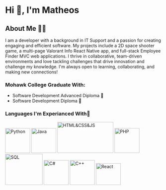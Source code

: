 # Hi 👋, I'm Matheos

## About Me 👨‍💻
I am a developer with a background in IT Support and a passion for creating engaging and efficient software.
My projects include a 2D space shooter game, a multi-page Valorant Info React Native app, and full-stack Employee Finder MVC web applications.
I thrive in collaborative, team-driven environments and love tackling challenges that drive innovation and challenge my knowledge.
I'm always open to learning, collaborating, and making new connections!

### Mohawk College Graduate With:
-  Software Development Advanced Diploma 📜
-  Software Development Diploma 📃

### Languages I'm Experianced With💬
<img src="https://github.com/user-attachments/assets/5f2d8771-7220-4d2a-971e-e88487d4262f" alt="Python" width="80" height="80">
<img src="https://github.com/user-attachments/assets/3b50f80d-98db-4f08-9d09-0386b47ea740" alt="Java" width="80" height="80">
<img src="https://github.com/user-attachments/assets/b0974a57-3728-497e-b80c-4fb6ecea2f91" alt="HTML&CSS&JS" width="180" height="100">
<img src="https://github.com/user-attachments/assets/306a66a8-63ce-479b-9b27-e437e55d705b" alt="PHP" width="80" height="80">
<img src="https://github.com/user-attachments/assets/f7f4bbef-175e-4ee0-8060-6f1c73f7b6ff" alt="SQL" width="120" height="100">
<img src="https://github.com/user-attachments/assets/dfbd18a5-249e-466a-ab33-b4caf1d5f9d5" alt="C#" width="80" height="80">
<img src="https://github.com/user-attachments/assets/e42be89d-ac0d-4f2e-8f5d-2b754f2c2098" alt="C++" width="80" height="80">
<img src="https://github.com/user-attachments/assets/1f40726b-ecbb-43ff-9967-4d13c9b1e8f5" alt="React" width="80" height="70">



